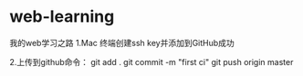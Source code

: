# web-learning
我的web学习之路
1.Mac 终端创建ssh key并添加到GitHub成功

2.上传到github命令：
git add .
git commit -m "first ci"
git push origin master

